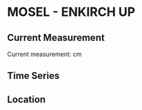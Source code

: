 # MOSEL - ENKIRCH UP

## Current Measurement

Current measurement: <Value topic="rivers/pegel-online/MOSEL/ENKIRCH UP/measurementValue"/> cm

## Time Series

<TimeSeries topic="rivers/pegel-online/MOSEL/ENKIRCH UP/measurementValue" period="week" />

## Location

<WorldMap>
  <Marker lat="49.978066685149436" lon="7.122932367701392" labelTopic="rivers/pegel-online/MOSEL/ENKIRCH UP" />
</WorldMap>
